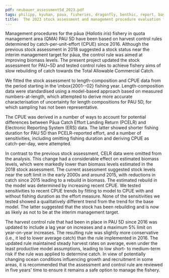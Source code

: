 ```yaml
---
pdf: neubauer_assessment5d_2023.pdf
tags: philipp, kyuhan, paua, fisheries, dragonfly, benthic, report, bayesian
title:  The 2023 stock assessment and management procedure evaluation for pāua (<i>Haliotis iris</i>) fisheries in PAU 5D
---
```

Management procedures for the pāua  (<i>Haliotis iris</i>) fishery in 
quota management area (QMA) PAU 5D
have been based on harvest control rules determined by
catch-per-unit-effort (CPUE) since 2016.
Although the previous stock
assessment in 2018 suggested a stock status near the interim
management target for pāua, the control rule was aimed at improving
biomass levels. The present project updated the stock assessment for
PAU~5D and tested control rules to achieve fishery aims of slow
rebuilding of catch towards the Total Allowable Commercial Catch.

We fitted the stock assessment to length-composition and CPUE data from 
the period starting in the \mbox{2001--02} fishing year. 
Length-composition data were standardised using a model-based approach based on
measured numbers-at-length, which attempted to derive more accurate 
characterisation of uncertainty for length compositions for PAU 5D,
for which sampling has not been representative.

The CPUE was derived in a number of ways to account for potential
differences between Pāua Catch Effort Landing Return (PCELR) and
Electronic Reporting System (ERS) data. The latter showed shorter
fishing duration for PAU 5D than PCELR-reported effort, and a number
of sensitivities, including omitting fishing duration and deriving
CPUE as catch-per-day, were attempted.

In contrast to the previous stock
assessment, CELR data were omitted from the analysis. This change had
a considerable effect on estimated biomass levels, which were markedly
lower than biomass levels estimated in the 2018 stock assessment. 
The current assessment suggested stock levels near
the soft limit in the early 2000s and around 2015, with reductions in
catch since 2015 leading to a rebuild in biomass. The estimated
rebuild in the model was determined by increasing
recent CPUE. We tested sensitivities to recent CPUE trends by fitting
to model to CPUE with and without fishing duration as the effort
measure. None of the sensitivities we tested showed a qualitatively
different trend from
the trend for the base model. The latter suggested that the stock has
been rebuilding and is now as likely as not to be at the interim
management target. 

The harvest control rule that had been in place in PAU 5D 
since 2016 was updated to include a
lag year on increases and a maximum 5% limit on
year-on-year increases. The resulting rule was slightly more
conservative (i.e., it led to lower average catch) than the rule implemented
in 2016. The updated rule maintained steady harvest rates on
average, even under the least productive model assumptions, leading to
low short- to medium-term risk if the rule was applied to determine
catch. In view of potentially changing ocean conditions influencing growth 
and recruitment in some areas, it is recommended  that the
assessment and control rule are reviewed in five years' time to
ensure it remains a safe option to manage the fishery.

